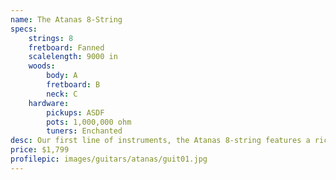 ```yaml
---
name: The Atanas 8-String
specs:
    strings: 8
    fretboard: Fanned
    scalelength: 9000 in
    woods:
        body: A
        fretboard: B
        neck: C
    hardware:
        pickups: ASDF
        pots: 1,000,000 ohm
        tuners: Enchanted
desc: Our first line of instruments, the Atanas 8-string features a rich, deep tone and enormous range.
price: $1,799
profilepic: images/guitars/atanas/guit01.jpg
---
```


